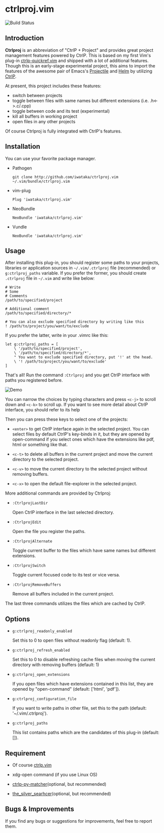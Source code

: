 # ctrlproj.vim

![Build Status](https://travis-ci.org/iwataka/ctrlproj.vim.svg?branch=master)

## Introduction

**Ctrlproj** is an abbreviation of "CtrlP + Project" and provides great project
management features powered by CtrlP. This is based on my first Vim's plug-in
[ctrlp-quickref.vim](https://github.com/iwataka/ctrlp-quickref.vim) and shipped
with a lot of additional features. Though this is an early-stage experimental
project, this aims to import the features of the awesome pair of Emacs's
[Projectile](https://github.com/bbatsov/projectile) and
[Helm](https://github.com/emacs-helm/helm) by utilizing
[CtrlP](https://github.com/ctrlpvim/ctrlp.vim).

At present, this project includes these features:

+ switch between projects
+ toggle between files with same names but different extensions (i.e.
    .h<->.c/.cpp)
+ toggle between code and its test (experimental)
+ kill all buffers in working project
+ open files in any other projects

Of course Ctrlproj is fully integrated with CtrlP's features.

## Installation

You can use your favorite package manager.

+ Pathogen

    ```
    git clone http://github.com/iwataka/ctrlproj.vim ~/.vim/bundle/ctrlproj.vim
    ```

+ vim-plug

    ```vim
    Plug 'iwataka/ctrlproj.vim'
    ```

+ NeoBundle

    ```vim
    NeoBundle 'iwataka/ctrlproj.vim'
    ```

+ Vundle

    ```vim
    NeoBundle 'iwataka/ctrlproj.vim'
    ```

## Usage

After installing this plug-in, you should register some paths to your projects,
libraries or application sources in `~/.vim/.ctrlproj` file (recommended) or
`g:ctrlproj_paths` variable. If you prefer the former, you should create `.ctrlproj`
file in `~/.vim` and write like below:

    # Write
    # Some
    # Comments
    /path/to/specified/project

    # Additional comment
    /path/to/specified/directory/*

    # You can also exclude specified directory by writing like this
    ! /path/to/project/you/want/to/exclude

If you prefer the latter, write in your .vimrc like this:

    let g:ctrlproj_paths = [
        \ '/path/to/specified/project',
        \ '/path/to/specified/directory/*',
        " You want to exclude specified directory, put '!' at the head.
        \ '! /path/to/project/you/want/to/exclude'
    ]

That's all!
Run the command `:Ctrlproj` and you get CtrlP interface with paths you registered
before.

![Demo](https://github.com/iwataka/images/blob/master/Ctrlproj.png)

You can narrow the choices by typing characters and press `<c-j>` to scroll
down and `<c-k>` to scroll up. If you want to see more detail about CtrlP
interface, you should refer to its help

Then you can press these keys to select one of the projects:

+ `<enter>` to get CtrlP interface again in the selected project.  You can
    select files by default CtrlP's key-binds in it, but they are opened by
    open-command if you select ones which have the extensions like pdf, html or
    something like that.

+ `<c-t>` to delete all buffers in the current project and move the current
    directory to the selected project.

+ `<c-v>` to move the current directory to the selected project without removing
    buffers.

+ `<c-x>` to open the default file-explorer in the selected project.

More additional commands are provided by Ctrlproj:

+ `:CtrlprojLastDir`

    Open CtrlP interface in the last selected directory.

+ `:CtrlprojEdit`

    Open the file you register the paths.

+ `:CtrlprojAlternate`

    Toggle current buffer to the files which have same names but different
    extensions.

+ `:CtrlprojSwitch`

    Toggle current focused code to its test or vice versa.

+ `:CtrlprojRemoveBuffers`

    Remove all buffers included in the current project.

The last three commands utilizes the files which are cached by CtrlP.

## Options

+ `g:ctrlproj_readonly_enabled`

    Set this to 0 to open files without readonly flag (default: 1).

+ `g:ctrlproj_refresh_enabled`

    Set this to 0 to disable refreshing cache files when moving the current
    directory with removing buffers (default: 1)

+ `g:ctrlproj_open_extensions`

    If you open files which have extensions contained in this list, they are
    opened by "open-command" (default: ['html', 'pdf']).

+ `g:ctrlproj_configuration_file`

    If you want to write paths in other file, set this to the path (default:
    '~/.vim/.ctrlproj').

+ `g:ctrlproj_paths`

    This list contains paths which are the candidates of this plug-in (default:
    []).

## Requirement

+ Of course [ctrlp.vim](https://github.com/kien/ctrlp.vim)

+ xdg-open command (if you use Linux OS)

+ [ctrlp-py-matcher](https://github.com/FelikZ/ctrlp-py-matcher)(optional, but
    recommended)

+ [the_silver_searhcer](https://github.com/ggreer/the_silver_searcher)(optional,
    but recommended)

## Bugs & Improvements

If you find any bugs or suggestions for improvements, feel free to report them.
